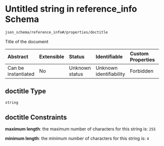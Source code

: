 # Untitled string in reference\_info Schema

```txt
json_schema/reference_info#/properties/doctitle
```

Title of the document

| Abstract            | Extensible | Status         | Identifiable            | Custom Properties | Additional Properties | Access Restrictions | Defined In                                                                                                       |
| :------------------ | :--------- | :------------- | :---------------------- | :---------------- | :-------------------- | :------------------ | :--------------------------------------------------------------------------------------------------------------- |
| Can be instantiated | No         | Unknown status | Unknown identifiability | Forbidden         | Allowed               | none                | [reference\_info.schema.json\*](../../out/schemas/sub-schemas/reference_info.schema.json "open original schema") |

## doctitle Type

`string`

## doctitle Constraints

**maximum length**: the maximum number of characters for this string is: `255`

**minimum length**: the minimum number of characters for this string is: `4`

